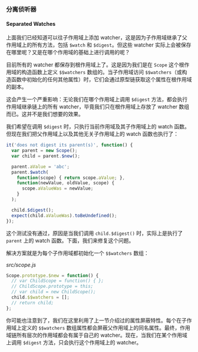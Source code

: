 ### 分离侦听器

#### Separated Watches

上面我们已经知道可以往子作用域上添加 watcher，这是因为子作用域继承了父作用域上的所有方法，包括 `$watch` 和 `$digest`。但这些 watcher 实际上会被保存在哪里呢？又是在哪个作用域的基础上进行调用的呢？

目前所有的 watcher 都保存到根作用域上了。这是因为我们是在 `Scope` 这个根作用域的构造函数上定义 `$$watchers` 数组的。当子作用域访问 `$$watchers`（或构造函数中初始化的任何其他属性）时，它们会通过原型链获取这个属性在根作用域的副本。

这会产生一个严重影响：无论我们在哪个作用域上调用 `$digest` 方法，都会执行作用域继承链上的所有 watcher，毕竟我们只在根作用域上存放了 watcher 数组而已。这并不是我们想要的效果。

我们希望在调用 `$digest` 时，只执行当前作用域及其子作用域上的 watch 函数。但现在我们把父作用域上以及其他无关子作用域上的 watch 函数也执行了：

```js
it('does not digest its parent(s)', function() {
  var parent = new Scope();
  var child = parent.$new();

  parent.aValue = 'abc';
  parent.$watch(
    function(scope) { return scope.aValue; },
    function(newValue, oldValue, scope) {
      scope.aValueWas = newValue;
    }
  );

  child.$digest();
  expect(child.aValueWas).toBeUndefined();
});
```

这个测试没有通过，原因是当我们调用 `child.$digest()` 时，实际上是执行了 `parent` 上的 watch 函数。下面，我们来修复这个问题。

解决方案就是为每个子作用域都初始化一个 `$$watchers` 数组：

_src/scope.js_

```js
Scope.prototype.$new = function() {
  // var ChildScope = function() { };
  // ChildScope.prototype = this;
  // var child = new ChildScope();
  child.$$watchers = [];
  // return child;
};
```

你可能也注意到了，我们在这里利用了上一节介绍过的属性屏蔽特性。每个在子作用域上定义的 `$$watchers` 数组属性都会屏蔽父作用域上的同名属性。最终，作用域链所有层次的作用域都会有属于自己的 watcher。现在，当我们在某个作用域上调用 `$digest` 方法，只会执行这个作用域上的 watcher。

